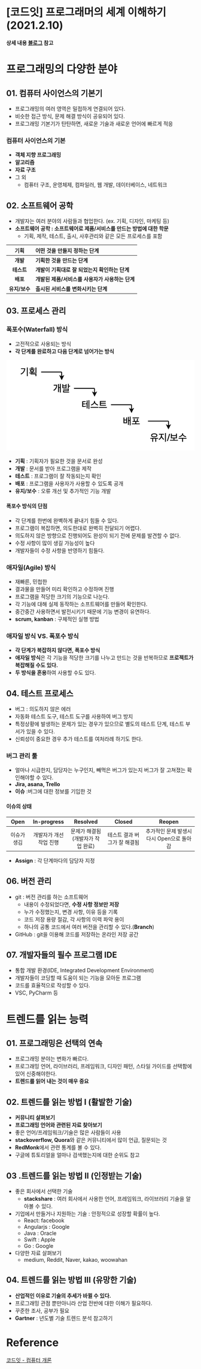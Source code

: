 # [코드잇] 프로그래머의 세계 이해하기 (2021.2.10)



**상세 내용 [블로그](https://greedysiru.tistory.com/183) 참고**



# 프로그래밍의 다양한 분야

## 01. 컴퓨터 사이언스의 기본기

* 프로그래밍의 여러 영역은 밀접하게 연결되어 있다.
* 비슷한 접근 방식, 문제 해결 방식이 공유되어 있다.
* 프로그래밍 기본기가 탄탄하면, 새로운 기술과 새로운 언어에 빠르게 적응



### 컴퓨터 사이언스의 기본

* **객체 지향 프로그래밍**
* **알고리즘**
* **자료 구조**
* 그 외
  * 컴퓨터 구조, 운영체제, 컴파일러, 웹 개발, 데이터베이스, 네트워크



## 02. 소프트웨어 공학

* 개발자는 여러 분야의 사람들과 협업한다. (ex. 기획, 디자인, 마케팅 등)
* **소프트웨어 공학 : 소프트웨어로 제품/서비스를 만드는 방법에 대한 학문**
  * 기획, 제작, 테스트, 출시, 사후관리와 같은 모든 프로세스를 포함

|     기획      | 어떤 것을 만들지 정하는 단계                    |
| :-----------: | :---------------------------------------------- |
|   **개발**    | **기획한 것을 만드는 단계**                     |
|  **테스트**   | **개발이 기획대로 잘 되었는지 확인하는 단계**   |
|   **배포**    | **개발된 제품/서비스를 사용자가 사용하는 단계** |
| **유지/보수** | **출시된 서비스를 변화시키는 단계**             |



## 03. 프로세스 관리

### 폭포수(Waterfall) 방식

* 고전적으로 사용되는 방식
* **각 단계를 완료하고 다음 단계로 넘어가는 방식**

![cs4-1](images/cs4-1.png)

* **기획** : 기획자가 필요한 것을 문서로 완성
* **개발** : 문서를 받아 프로그램을 제작
* **테스트** : 프로그램이 잘 작동되는지 확인
* **배포** : 프로그램을 사용자가 사용할 수 있도록 공개
* **유지/보수** : 오류 개선 및 추가적인 기능 개발



#### 폭포수 방식의 단점

* 각 단계를 한번에 완벽하게 끝내기 힘들 수 있다.
* 프로그램이 복잡하면, 의도한대로 완벽히 전달되기 어렵다.
* 의도하지 않은 방향으로 진행되어도 완성이 되기 전에 문제를 발견할 수 없다.
* 수정 사항이 많이 생길 가능성이 높다
* 개발자들이 수정 사항을 반영하기 힘들다.



### 애자일(Agile) 방식

* 재빠른, 민첩한
* 결과물을 만들어 미리 확인하고 수정하며 진행
* 프로그램을 적당한 크기의 기능으로 나눈다.
*  각 기능에 대해 실제 동작하는 소프트웨어를 만들어 확인한다.
* 중간중간 사용하면서 발전시키기 때문에 기능 변경이 유연하다.
* **scrum, kanban** : 구체적인 실행 방법



### 애자일 방식 VS. 폭포수 방식

* **각 단계가 복잡하지 않다면, 폭포수 방식**
* **애자일 방식**은 각 기능을 적당한 크기를 나누고 만드는 것을 반복하므로 **프로젝트가 복잡해질 수도 있다.**
* **두 방식을 혼용**하여 사용할 수도 있다.



## 04. 테스트 프로세스

* 버그 : 의도하지 않은 에러
* 자동화 테스트 도구, 테스트 도구를 사용하여 버그 방지
* 특정상황에 발생하는 문제가 있는 경우가 있으므로 별도의 테스트 단계, 테스트 부서가 있을 수 있다.
* 신뢰성이 중요한 경우 추가 테스트를 여처라례 하기도 한다.



### 버그 관리 툴

* 얼마나 시급한지, 담당자는 누구인지, 빼먹은 버그가 있는지 버그가 잘 고쳐졌는 확인해야할 수 있다.
* **Jira, asana, Trello**
* **이슈** :버그에 대한 정보를 기입한 것



#### 이슈의 상태

|    Open     |       In-progress       |               Resolved                |            Closed            |                  Reopen                   |
| :---------: | :---------------------: | :-----------------------------------: | :--------------------------: | :---------------------------------------: |
| 이슈가 생김 | 개발자가 개선 작업 진행 | 문제가 해결됨<br>(개발자가 작업 완료) | 테스트 결과 버그가 잘 해결됨 | 추가적인 문제 발생시 다시 Open으로 돌아감 |

* **Assign** : 각 단계마다의 담당자 지정



## 06. 버전 관리

* git : 버전 관리를 하는 소프트웨어
  * 내용이 수정되었다면, **수정 사항 정보만 저장**
  * 누가 수정했는지, 변경 사항, 이유 등을 기록
  * 코드 저장 용량 절감, 각 사항의 이력 파악 용이
  * 하나의 공통 코드에서 여러 버전을 관리할 수 있다.(**Branch**)
* GitHub :  git을 이용해 코드를 저장하는 온라인 저장 공간



## 07. 개발자들의 필수 프로그램 IDE

* 통합 개발 환경(IDE, Integrated Development Environment)
* 개발자들이 코딩할 때 도움이 되는 기능을 모아둔 프로그램
* 코드를 효율적으로 작성할 수 있다.
* VSC, PyCharm 등



# 트렌드를 읽는 능력

## 01. 프로그래밍은 선택의 연속

* 프로그래밍 분야는 변화가 빠르다.
* 프로그래밍 언어, 라이브러리, 프레임워크, 디자인 패턴, 스타일 가이드를 선택함에 있어 신중해야한다.
* **트렌드를 읽어 내는 것이 매우 중요**



## 02. 트렌드를 읽는 방법 I (활발한 기술)

* **커뮤니티 살펴보기**
* **프로그래밍 언어와 관련된 자료 찾아보기**
* 좋은 언어/프레임워크/기술은 많은 사람들이 사용
* **stackoverflow, Quora**와 같은 커뮤니티에서 많이 언급, 질문되는 것
* **RedMonk**에서 관련 통계를 볼 수 있다.
* 구글에 튜토리얼을 얼마나 검색했는지에 대한 순위도 참고



## 03 .트렌드를 읽는 방법 II (인정받는 기술)

* 좋은 회사에서 선택한 기술
  * **stackshare** : 여러 회사에서 사용한 언어, 프레임워크, 라이브러리 기술을 알아볼 수 있다.
* 기업에서 만들거나 지원하는 기술 : 안정적으로 성장할 확률이 높다.
  * React: facebook
  * Angularjs : Google
  * Java : Oracle
  * Swift : Apple
  * Go : Google
* 다양한 자료 살펴보기 
  * medium, Reddit, Naver, kakao, woowahan



## 04. 트렌드를 읽는 방법 III (유망한 기술)

* **산업적인 이유로 기술의 추세가 바뀔 수 있다.**
* 프로그래밍 관점 뿐만아니라 산업 전반에 대한 이해가 필요하다.
* 꾸준한 조사, 공부가 필요
* **Gartner** : 년도별 기술 트렌드 분석  참고하기



# Reference

[코드잇 - 컴퓨터 개론](https://www.codeit.kr/courses/intro-to-computer)

